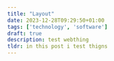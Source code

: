 ```yaml
---
title: "Layout"
date: 2023-12-28T09:29:50+01:00
tags: ['technology', 'software']
draft: true
description: test webthing
tldr: in this post i test thigns
---
```


